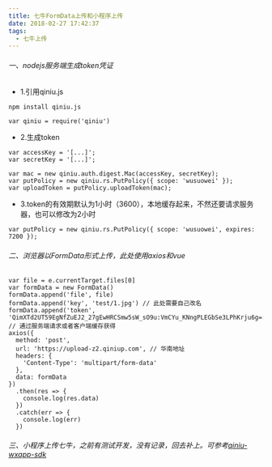 ```yaml
---
title: 七牛FormData上传和小程序上传
date: 2018-02-27 17:42:37
tags:
  - 七牛上传
---
```

###### 一、nodejs服务端生成token凭证
- 1.引用qiniu.js
```
npm install qiniu.js

var qiniu = require('qiniu')
```
- 2.生成token
```
var accessKey = '[...]';
var secretKey = '[...]';

var mac = new qiniu.auth.digest.Mac(accessKey, secretKey);
var putPolicy = new qiniu.rs.PutPolicy({ scope: 'wusuowei' });
var uploadToken = putPolicy.uploadToken(mac);
```
- 3.token的有效期默认为1小时（3600），本地缓存起来，不然还要请求服务器，也可以修改为2小时
```
var putPolicy = new qiniu.rs.PutPolicy({ scope: 'wusuowei', expires: 7200 });
```
###### 二、浏览器以FormData形式上传，此处使用axios和vue
```
var file = e.currentTarget.files[0]
var formData = new FormData()
formData.append('file', file)
formData.append('key', 'test/1.jpg') // 此处需要自己改名
formData.append('token', 'QimXTd2UT59EgNfZuEJ2_27gEwHRCSmw5sW_sO9u:VmCYu_KNngPLEGbSe3LPhKrju6g=:eyJzY29wZSI6Ind1c3Vvd2VpIiwiZGVhZGxpbmUiOjE1MTk3MjU3OTR9') // 通过服务端请求或者客户端缓存获得
axios({
  method: 'post',
  url: 'https://upload-z2.qiniup.com', // 华南地址
  headers: {
    'Content-Type': 'multipart/form-data'
  },
  data: formData
})
  .then(res => {
    console.log(res.data)
  })
  .catch(err => {
    console.log(err)
  })
```
###### 三、小程序上传七牛，之前有测试开发，没有记录，回去补上。可参考[qiniu-wxapp-sdk](https://github.com/gpake/qiniu-wxapp-sdk)
